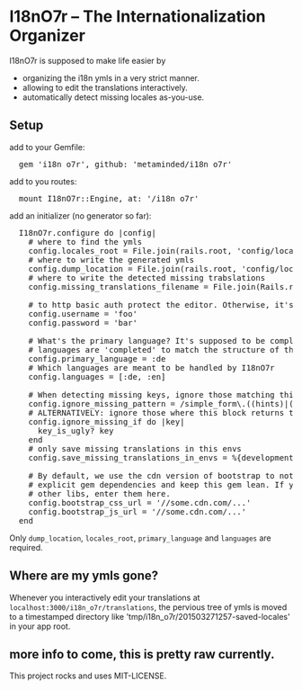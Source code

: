 # I18nO7r – The Internationalization Organizer

I18nO7r is supposed to make life easier by

* organizing the i18n ymls in a very strict manner.
* allowing to edit the translations interactively.
* automatically detect missing locales as-you-use.

## Setup

add to your Gemfile:

<pre>
  gem 'i18n_o7r', github: 'metaminded/i18n_o7r'
</pre>

add to you routes:

<pre>
  mount I18nO7r::Engine, at: '/i18n_o7r'
</pre>

add an initializer (no generator so far):

<pre>
  I18nO7r.configure do |config|
    # where to find the ymls
    config.locales_root = File.join(rails.root, 'config/locales/whatever')
    # where to write the generated ymls
    config.dump_location = File.join(rails.root, 'config/locales/whatever')
    # where to write the detected missing trabslations
    config.missing_translations_filename = File.join(Rails.root, 'config/locales/missing_translations.yml')

    # to http basic auth protect the editor. Otherwise, it's not available in production
    config.username = 'foo'
    config.password = 'bar'

    # What's the primary language? It's supposed to be complete, all other
    # languages are 'completed' to match the structure of this language
    config.primary_language = :de
    # Which languages are meant to be handled by I18nO7r
    config.languages = [:de, :en]

    # When detecting missing keys, ignore those matching this regexp
    config.ignore_missing_pattern = /simple_form\.((hints)|(placeholders)|(labels))/
    # ALTERNATIVELY: ignore those where this block returns true:
    config.ignore_missing_if do |key|
      key_is_ugly? key
    end
    # only save missing translations in this envs
    config.save_missing_translations_in_envs = %{development}

    # By default, we use the cdn version of bootstrap to not have
    # explicit gem dependencies and keep this gem lean. If you prefer to use
    # other libs, enter them here.
    config.bootstrap_css_url = '//some.cdn.com/...'
    config.bootstrap_js_url = '//some.cdn.com/...'
  end
</pre>

Only `dump_location`, `locales_root`, `primary_language` and `languages` are required.

## Where are my ymls gone?

Whenever you interactively edit your translations at `localhost:3000/i18n_o7r/translations`, the pervious tree of ymls is moved to a timestamped directory like 'tmp/i18n_o7r/201503271257-saved-locales' in your app root.

## more info to come, this is pretty raw currently.

This project rocks and uses MIT-LICENSE.
